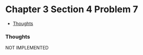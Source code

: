 Chapter 3 Section 4 Problem 7
=============================

- [Thoughts][thoughts]

### Thoughts ###

NOT IMPLEMENTED

[thoughts]: #thoughts
